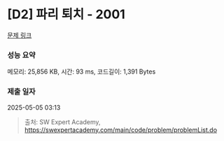 # [D2] 파리 퇴치 - 2001 

[문제 링크](https://swexpertacademy.com/main/code/problem/problemDetail.do?contestProbId=AV5PzOCKAigDFAUq) 

### 성능 요약

메모리: 25,856 KB, 시간: 93 ms, 코드길이: 1,391 Bytes

### 제출 일자

2025-05-05 03:13



> 출처: SW Expert Academy, https://swexpertacademy.com/main/code/problem/problemList.do
